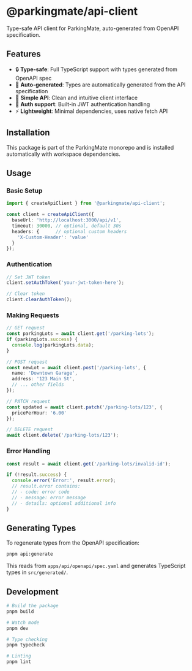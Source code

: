 # @parkingmate/api-client

Type-safe API client for ParkingMate, auto-generated from OpenAPI specification.

## Features

- 🔒 **Type-safe**: Full TypeScript support with types generated from OpenAPI spec
- 🔄 **Auto-generated**: Types are automatically generated from the API specification
- 🎯 **Simple API**: Clean and intuitive client interface
- 🔐 **Auth support**: Built-in JWT authentication handling
- ⚡ **Lightweight**: Minimal dependencies, uses native fetch API

## Installation

This package is part of the ParkingMate monorepo and is installed automatically with workspace dependencies.

## Usage

### Basic Setup

```typescript
import { createApiClient } from '@parkingmate/api-client';

const client = createApiClient({
  baseUrl: 'http://localhost:3000/api/v1',
  timeout: 30000, // optional, default 30s
  headers: {      // optional custom headers
    'X-Custom-Header': 'value'
  }
});
```

### Authentication

```typescript
// Set JWT token
client.setAuthToken('your-jwt-token-here');

// Clear token
client.clearAuthToken();
```

### Making Requests

```typescript
// GET request
const parkingLots = await client.get('/parking-lots');
if (parkingLots.success) {
  console.log(parkingLots.data);
}

// POST request
const newLot = await client.post('/parking-lots', {
  name: 'Downtown Garage',
  address: '123 Main St',
  // ... other fields
});

// PATCH request
const updated = await client.patch('/parking-lots/123', {
  pricePerHour: '6.00'
});

// DELETE request
await client.delete('/parking-lots/123');
```

### Error Handling

```typescript
const result = await client.get('/parking-lots/invalid-id');

if (!result.success) {
  console.error('Error:', result.error);
  // result.error contains:
  // - code: error code
  // - message: error message
  // - details: optional additional info
}
```

## Generating Types

To regenerate types from the OpenAPI specification:

```bash
pnpm api:generate
```

This reads from `apps/api/openapi/spec.yaml` and generates TypeScript types in `src/generated/`.

## Development

```bash
# Build the package
pnpm build

# Watch mode
pnpm dev

# Type checking
pnpm typecheck

# Linting
pnpm lint
```
